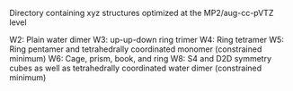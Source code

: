 Directory containing xyz structures optimized at the MP2/aug-cc-pVTZ level

W2: Plain water dimer
W3: up-up-down ring trimer
W4: Ring tetramer
W5: Ring pentamer and tetrahedrally coordinated monomer (constrained minimum)
W6: Cage, prism, book, and ring
W8: S4 and D2D symmetry cubes as well as tetrahedrally coordinated water dimer (constrained minimum)
